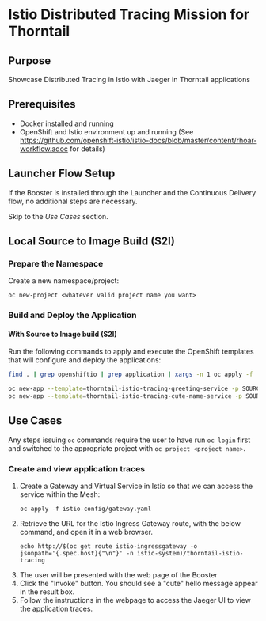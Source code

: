 # Istio Distributed Tracing Mission for Thorntail

## Purpose

Showcase Distributed Tracing in Istio with Jaeger in Thorntail applications

## Prerequisites

* Docker installed and running
* OpenShift and Istio environment up and running (See https://github.com/openshift-istio/istio-docs/blob/master/content/rhoar-workflow.adoc for details)

## Launcher Flow Setup

If the Booster is installed through the Launcher and the Continuous Delivery flow, no additional steps are necessary.

Skip to the _Use Cases_ section.

## Local Source to Image Build (S2I)

### Prepare the Namespace

Create a new namespace/project:
```
oc new-project <whatever valid project name you want>
```

### Build and Deploy the Application

#### With Source to Image build (S2I)

Run the following commands to apply and execute the OpenShift templates that will configure and deploy the applications:
```bash
find . | grep openshiftio | grep application | xargs -n 1 oc apply -f

oc new-app --template=thorntail-istio-tracing-greeting-service -p SOURCE_REPOSITORY_URL=https://github.com/thorntail-examples/istio-tracing -p SOURCE_REPOSITORY_REF=master -p SOURCE_REPOSITORY_DIR=greeting-service
oc new-app --template=thorntail-istio-tracing-cute-name-service -p SOURCE_REPOSITORY_URL=https://github.com/thorntail-examples/istio-tracing -p SOURCE_REPOSITORY_REF=master -p SOURCE_REPOSITORY_DIR=cute-name-service
```

## Use Cases

Any steps issuing `oc` commands require the user to have run `oc login` first and switched to the appropriate project with `oc project <project name>`.

### Create and view application traces

1. Create a Gateway and Virtual Service in Istio so that we can access the service within the Mesh:
    ```
    oc apply -f istio-config/gateway.yaml
    ```
2. Retrieve the URL for the Istio Ingress Gateway route, with the below command, and open it in a web browser.
    ```
    echo http://$(oc get route istio-ingressgateway -o jsonpath='{.spec.host}{"\n"}' -n istio-system)/thorntail-istio-tracing
    ```
3. The user will be presented with the web page of the Booster
4. Click the "Invoke" button. You should see a "cute" hello message appear in the result box.
5. Follow the instructions in the webpage to access the Jaeger UI to view the application traces.
